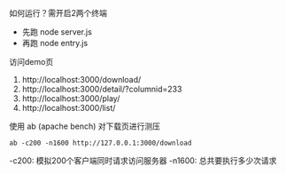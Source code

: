 如何运行？需开启2两个终端
- 先跑 node server.js
- 再跑 node entry.js

访问demo页
1. http://localhost:3000/download/
2. http://localhost:3000/detail/?columnid=233
3. http://localhost:3000/play/
4. http://localhost:3000/list/


使用 ab (apache bench) 对下载页进行测压
```shell
ab -c200 -n1600 http://127.0.0.1:3000/download
```

-c200: 模拟200个客户端同时请求访问服务器
-n1600: 总共要执行多少次请求
 
